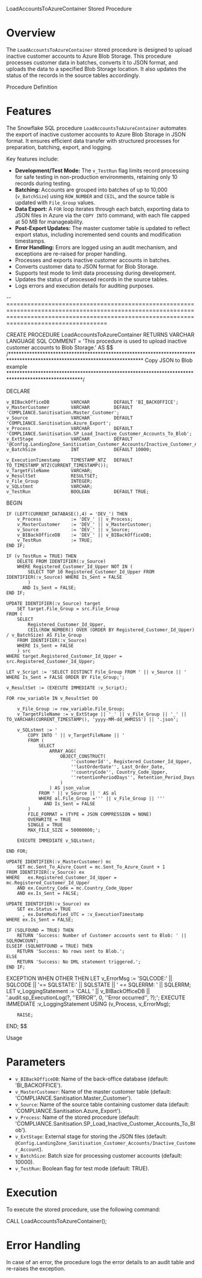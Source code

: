  
LoadAccountsToAzureContainer Stored Procedure

 Overview
 ==========

The `LoadAccountsToAzureContainer` stored procedure is designed to upload inactive customer accounts to Azure Blob Storage. 
This procedure processes customer data in batches, converts it to JSON format, and uploads the data to a specified Blob Storage location. 
It also updates the status of the records in the source tables accordingly.


Procedure Definition

 Features
 ==========

The Snowflake SQL procedure `LoadAccountsToAzureContainer` automates the export of inactive customer accounts to Azure Blob Storage in JSON format. 
It ensures efficient data transfer with structured processes for preparation, batching, export, and logging.

Key features include:
- **Development/Test Mode:** The `v_TestRun` flag limits record processing for safe testing in non-production environments, retaining only 10 records during testing.
- **Batching:** Accounts are grouped into batches of up to 10,000 (`v_BatchSize`) using `ROW_NUMBER` and `CEIL`, and the source table is updated with `File_Group` values.
- **Data Export:** A `FOR` loop iterates through each batch, exporting data to JSON files in Azure via the `COPY INTO` command, with each file capped at 50 MB for manageability.
- **Post-Export Updates:** The master customer table is updated to reflect export status, including incremented send counts and modification timestamps.
- **Error Handling:** Errors are logged using an audit mechanism, and exceptions are re-raised for proper handling.
- Processes and exports inactive customer accounts in batches.
- Converts customer data to JSON format for Blob Storage.
- Supports test mode to limit data processing during development.
- Updates the status of processed records in the source tables.
- Logs errors and execution details for auditing purposes.


--===============================================================================================================================================================================================

 
CREATE PROCEDURE LoadAccountsToAzureContainer
RETURNS VARCHAR
LANGUAGE SQL
COMMENT = 'This procedure is used to upload inactive customer accounts to Blob Storage.'
AS
$$
/***************************************************************************************************************************
Copy JSON to Blob example
****************************************************************************************************/

DECLARE

    v_BIBackOfficeDB        VARCHAR         DEFAULT 'BI_BACKOFFICE';
    v_MasterCustomer        VARCHAR         DEFAULT 'COMPLIANCE.Sanitisation.Master_Customer';
    v_Source                VARCHAR         DEFAULT 'COMPLIANCE.Sanitisation.Azure_Export';
    v_Process               VARCHAR         DEFAULT 'COMPLIANCE.Sanitisation.SP_Load_Inactive_Customer_Accounts_To_Blob';
    v_ExtStage              VARCHAR         DEFAULT '@Config.LandingZone_Sanitisation_Customer_Accounts/Inactive_Customer_Account';
    v_BatchSize             INT             DEFAULT 10000;

    v_ExecutionTimestamp    TIMESTAMP_NTZ   DEFAULT TO_TIMESTAMP_NTZ(CURRENT_TIMESTAMP());
    v_TargetFileName        VARCHAR;
    v_ResultSet             RESULTSET;
    v_File_Group            INTEGER;
    v_SQLstmnt              VARCHAR;
    v_TestRun               BOOLEAN         DEFAULT TRUE;

BEGIN

    IF (LEFT(CURRENT_DATABASE(),4) = 'DEV_') THEN
        v_Process           := 'DEV_' || v_Process;
        v_MasterCustomer    := 'DEV_' || v_MasterCustomer;
        v_Source            := 'DEV_' || v_Source;
        v_BIBackOfficeDB    := 'DEV_' || v_BIBackOfficeDB;
        v_TestRun           := TRUE;
    END IF;

    IF (v_TestRun = TRUE) THEN
        DELETE FROM IDENTIFIER(:v_Source)
        WHERE Registered_Customer_Id_Upper NOT IN (
            SELECT TOP 10 Registered_Customer_Id_Upper FROM IDENTIFIER(:v_Source) WHERE Is_Sent = FALSE
            )
          AND Is_Sent = FALSE;
    END IF;

    UPDATE IDENTIFIER(:v_Source) target
        SET target.File_Group = src.File_Group
    FROM (
        SELECT
            Registered_Customer_Id_Upper,
            CEIL(ROW_NUMBER() OVER (ORDER BY Registered_Customer_Id_Upper) / v_BatchSize) AS File_Group
        FROM IDENTIFIER(:v_Source)
        WHERE Is_Sent = FALSE
        ) src
    WHERE target.Registered_Customer_Id_Upper = src.Registered_Customer_Id_Upper;

    LET v_Script := 'SELECT DISTINCT File_Group FROM ' || v_Source || ' WHERE Is_Sent = FALSE ORDER BY File_Group;';

    v_ResultSet := (EXECUTE IMMEDIATE :v_Script);

    FOR row_variable IN v_ResultSet DO

        v_File_Group := row_variable.File_Group;
        v_TargetFileName := v_ExtStage || '_' || v_File_Group || '_' || TO_VARCHAR(CURRENT_TIMESTAMP(), 'yyyy-MM-dd_HHMISS') || '.json';

        v_SQLstmnt := '
            COPY INTO ' || v_TargetFileName || '
            FROM (
                SELECT
                    ARRAY_AGG(
                        OBJECT_CONSTRUCT(
                            ''customerId'', Registered_Customer_Id_Upper,
                            ''lastOrderDate'', Last_Order_Date,
                            ''countryCode'', Country_Code_Upper,
                            ''retentionPeriodDays'', Retention_Period_Days
                        )
                    ) AS json_value
                FROM ' || v_Source || ' AS al
                WHERE al.File_Group =''' || v_File_Group || '''
                  AND Is_Sent = FALSE
            )
            FILE_FORMAT = (TYPE = JSON COMPRESSION = NONE)
            OVERWRITE = TRUE
            SINGLE = TRUE
            MAX_FILE_SIZE = 50000000;';

        EXECUTE IMMEDIATE v_SQLstmnt;

    END FOR;

    UPDATE IDENTIFIER(:v_MasterCustomer) mc
        SET mc.Sent_To_Azure_Count = mc.Sent_To_Azure_Count + 1
    FROM IDENTIFIER(:v_Source) ex
    WHERE   ex.Registered_Customer_Id_Upper = mc.Registered_Customer_Id_Upper
        AND ex.Country_Code = mc.Country_Code_Upper
        AND ex.Is_Sent = FALSE;

    UPDATE IDENTIFIER(:v_Source) ex
        SET ex.Status = TRUE
          , ex.DateModified_UTC = :v_ExecutionTimestamp
    WHERE ex.Is_Sent = FALSE;

    IF (SQLFOUND = TRUE) THEN
        RETURN 'Success: Number of Customer accounts sent to Blob: ' || SQLROWCOUNT;
    ELSEIF (SQLNOTFOUND = TRUE) THEN
        RETURN 'Success: No rows sent to Blob.';
    ELSE
        RETURN 'Success: No DML statement triggered.';
    END IF;

EXCEPTION
    WHEN OTHER THEN
        LET v_ErrorMsg := 'SQLCODE:' || SQLCODE || '== SQLSTATE:' || SQLSTATE || ' == SQLERRM: ' || SQLERRM;
        LET v_LoggingStatement := 'CALL ' || v_BIBackOfficeDB || '.audit.sp_ExecutionLog(?, ''ERROR'', 0, ''Error occurred'', ?);';
        EXECUTE IMMEDIATE :v_LoggingStatement USING (v_Process, v_ErrorMsg);

        RAISE;
END;
$$


Usage

Parameters
==========

- `v_BIBackOfficeDB`: Name of the back-office database (default: 'BI_BACKOFFICE').
- `v_MasterCustomer`: Name of the master customer table (default: 'COMPLIANCE.Sanitisation.Master_Customer').
- `v_Source`: Name of the source table containing customer data (default: 'COMPLIANCE.Sanitisation.Azure_Export').
- `v_Process`: Name of the stored procedure (default: 'COMPLIANCE.Sanitisation.SP_Load_Inactive_Customer_Accounts_To_Blob').
- `v_ExtStage`: External stage for storing the JSON files (default: `@Config.LandingZone_Sanitisation_Customer_Accounts/Inactive_Customer_Account`).
- `v_BatchSize`: Batch size for processing customer accounts (default: 10000).
- `v_TestRun`: Boolean flag for test mode (default: TRUE).

Execution
==========

To execute the stored procedure, use the following command:

 
CALL LoadAccountsToAzureContainer();
 

Error Handling
===============
In case of an error, the procedure logs the error details to an audit table and re-raises the exception.

 
